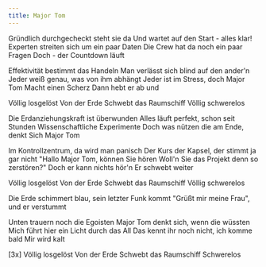 ```yaml
---
title: Major Tom
---
```


Gründlich durchgecheckt steht sie da
Und wartet auf den Start - alles klar!
Experten streiten sich um ein paar Daten
Die Crew hat da noch ein paar Fragen
Doch - der Countdown läuft

Effektivität bestimmt das Handeln
Man verlässt sich blind auf den ander'n
Jeder weiß genau, was von ihm abhängt
Jeder ist im Stress, doch Major Tom
Macht einen Scherz
Dann hebt er ab und

Völlig losgelöst Von der Erde
Schwebt das Raumschiff Völlig schwerelos

Die Erdanziehungskraft ist überwunden
Alles läuft perfekt, schon seit Stunden
Wissenschaftliche Experimente
Doch was nützen die am Ende, denkt
Sich Major Tom

Im Kontrollzentrum, da wird man panisch
Der Kurs der Kapsel, der stimmt ja gar nicht
"Hallo Major Tom, können Sie hören
Woll'n Sie das Projekt denn so zerstören?"
Doch er kann nichts hör'n
Er schwebt weiter

Völlig losgelöst Von der Erde
Schwebt das Raumschiff Völlig schwerelos

Die Erde schimmert blau, sein letzter Funk kommt
"Grüßt mir meine Frau", und er verstummt

Unten trauern noch die Egoisten
Major Tom denkt sich, wenn die wüssten
Mich führt hier ein Licht durch das All
Das kennt ihr noch nicht, ich komme bald
Mir wird kalt

[3x]
Völlig losgelöst Von der Erde
Schwebt das Raumschiff Schwerelos
